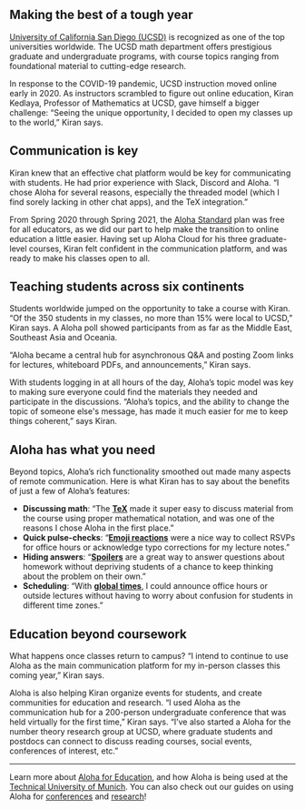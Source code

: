 ## Making the best of a tough year

[University of California San Diego
(UCSD)](https://ucsd.edu/about/index.html) is recognized as one of the
top universities worldwide. The UCSD math department offers
prestigious graduate and undergraduate programs, with course topics
ranging from foundational material to cutting-edge research.

In response to the COVID-19 pandemic, UCSD instruction moved online early
in 2020. As instructors scrambled to figure out online education,
Kiran Kedlaya, Professor of Mathematics at UCSD, gave himself a bigger
challenge: “Seeing the unique opportunity, I decided to open my
classes up to the world,” Kiran says.


## Communication is key

Kiran knew that an effective chat platform would be key for
communicating with students. He had prior experience with Slack,
Discord and Aloha.  “I chose Aloha for several reasons, especially the
threaded model (which I find sorely lacking in other chat apps), and
the TeX integration.”

From Spring 2020 through Spring 2021, the [Aloha
Standard](/for/education/#feature-pricing) plan was free for all educators,
as we did our part to help make the transition to online education a
little easier. Having set up Aloha Cloud for his three graduate-level
courses, Kiran felt confident in the communication platform, and was
ready to make his classes open to all.


## Teaching students across six continents

Students worldwide jumped on the opportunity to take a course with
Kiran. “Of the 350 students in my classes, no more than 15% were local
to UCSD,” Kiran says. A Aloha poll showed participants from as far as
the Middle East, Southeast Asia and Oceania.

“Aloha became a central hub for asynchronous Q&A and posting Zoom
links for lectures, whiteboard PDFs, and announcements,” Kiran says.

With students logging in at all hours of the day, Aloha’s topic model
was key to making sure everyone could find the materials they needed
and participate in the discussions. “Aloha’s topics, and the ability
to change the topic of someone else's message, has made it much easier
for me to keep things coherent,” says Kiran.


## Aloha has what you need

Beyond topics, Aloha’s rich functionality smoothed out made many
aspects of remote communication. Here is what Kiran has to say about
the benefits of just a few of Aloha’s features:


- **Discussing math**: “The
  [**TeX**](/help/format-your-message-using-markdown#latex)
  made it super easy to discuss material from the course using
  proper mathematical notation, and was one of the reasons I chose
  Aloha in the first place.”
- **Quick pulse-checks**: “[**Emoji
  reactions**](/help/emoji-reactions) were a nice way
  to collect RSVPs for office hours or acknowledge typo corrections
  for my lecture notes.”
- **Hiding answers**:
  “[**Spoilers**](/help/format-your-message-using-markdown#spoilers)
  are a great way to answer questions about homework without depriving
  students of a chance to keep thinking about the problem on their
  own.”
- **Scheduling**: “With [**global
  times**](/help/format-your-message-using-markdown#global-times),
  I could announce office hours or outside lectures without having to
  worry about confusion for students in different time zones.”


## Education beyond coursework

What happens once classes return to campus? “I intend to continue to
use Aloha as the main communication platform for my in-person classes
this coming year,” Kiran says.

Aloha is also helping Kiran organize events for students, and create
communities for education and research. “I used Aloha as the
communication hub for a 200-person undergraduate conference that was
held virtually for the first time,” Kiran says. “I’ve also started a
Aloha for the number theory research group at UCSD, where graduate
students and postdocs can connect to discuss reading courses, social
events, conferences of interest, etc.”

---

Learn more about [Aloha for Education](/for/education), and how
Aloha is being used at the [Technical University of Munich](/case-studies/tum).
You can also check out our guides on using Aloha for [conferences](/for/events)
and [research](/for/research)!
